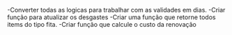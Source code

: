 -Converter todas as logicas para trabalhar com as validades em dias.
-Criar função para atualizar os desgastes 
-Criar uma função que retorne todos items do tipo fita.
-Criar função que calcule o custo da renovação